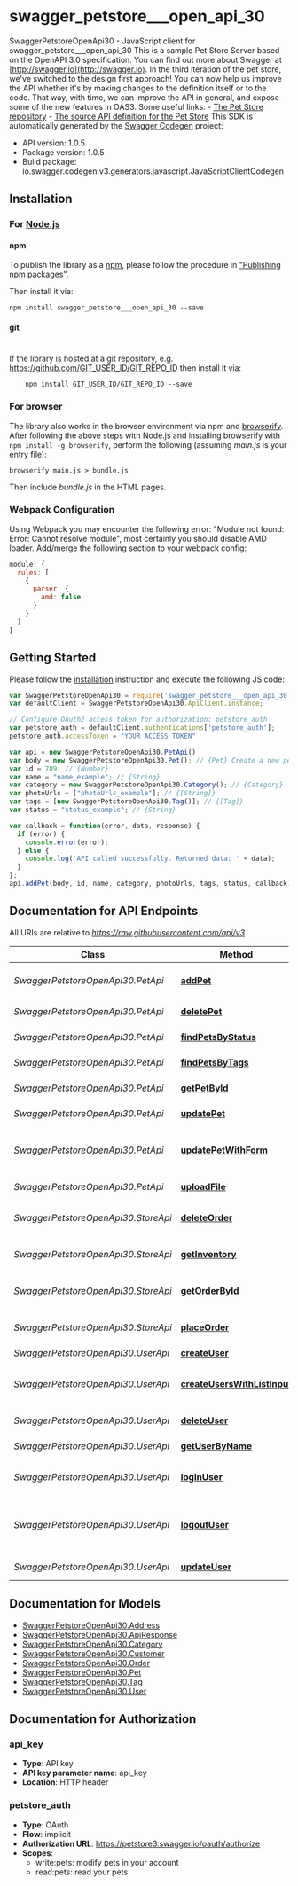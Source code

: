 # swagger_petstore___open_api_30

SwaggerPetstoreOpenApi30 - JavaScript client for swagger_petstore___open_api_30
This is a sample Pet Store Server based on the OpenAPI 3.0 specification.  You can find out more about Swagger at [http://swagger.io](http://swagger.io). In the third iteration of the pet store, we've switched to the design first approach! You can now help us improve the API whether it's by making changes to the definition itself or to the code. That way, with time, we can improve the API in general, and expose some of the new features in OAS3.  Some useful links: - [The Pet Store repository](https://github.com/swagger-api/swagger-petstore) - [The source API definition for the Pet Store](https://github.com/swagger-api/swagger-petstore/blob/master/src/main/resources/openapi.yaml)
This SDK is automatically generated by the [Swagger Codegen](https://github.com/swagger-api/swagger-codegen) project:

- API version: 1.0.5
- Package version: 1.0.5
- Build package: io.swagger.codegen.v3.generators.javascript.JavaScriptClientCodegen

## Installation

### For [Node.js](https://nodejs.org/)

#### npm

To publish the library as a [npm](https://www.npmjs.com/),
please follow the procedure in ["Publishing npm packages"](https://docs.npmjs.com/getting-started/publishing-npm-packages).

Then install it via:

```shell
npm install swagger_petstore___open_api_30 --save
```

#### git
#
If the library is hosted at a git repository, e.g.
https://github.com/GIT_USER_ID/GIT_REPO_ID
then install it via:

```shell
    npm install GIT_USER_ID/GIT_REPO_ID --save
```

### For browser

The library also works in the browser environment via npm and [browserify](http://browserify.org/). After following
the above steps with Node.js and installing browserify with `npm install -g browserify`,
perform the following (assuming *main.js* is your entry file):

```shell
browserify main.js > bundle.js
```

Then include *bundle.js* in the HTML pages.

### Webpack Configuration

Using Webpack you may encounter the following error: "Module not found: Error:
Cannot resolve module", most certainly you should disable AMD loader. Add/merge
the following section to your webpack config:

```javascript
module: {
  rules: [
    {
      parser: {
        amd: false
      }
    }
  ]
}
```

## Getting Started

Please follow the [installation](#installation) instruction and execute the following JS code:

```javascript
var SwaggerPetstoreOpenApi30 = require('swagger_petstore___open_api_30');
var defaultClient = SwaggerPetstoreOpenApi30.ApiClient.instance;

// Configure OAuth2 access token for authorization: petstore_auth
var petstore_auth = defaultClient.authentications['petstore_auth'];
petstore_auth.accessToken = "YOUR ACCESS TOKEN"

var api = new SwaggerPetstoreOpenApi30.PetApi()
var body = new SwaggerPetstoreOpenApi30.Pet(); // {Pet} Create a new pet in the store
var id = 789; // {Number} 
var name = "name_example"; // {String} 
var category = new SwaggerPetstoreOpenApi30.Category(); // {Category} 
var photoUrls = ["photoUrls_example"]; // {[String]} 
var tags = [new SwaggerPetstoreOpenApi30.Tag()]; // {[Tag]} 
var status = "status_example"; // {String} 

var callback = function(error, data, response) {
  if (error) {
    console.error(error);
  } else {
    console.log('API called successfully. Returned data: ' + data);
  }
};
api.addPet(body, id, name, category, photoUrls, tags, status, callback);
```

## Documentation for API Endpoints

All URIs are relative to *https://raw.githubusercontent.com/api/v3*

Class | Method | HTTP request | Description
------------ | ------------- | ------------- | -------------
*SwaggerPetstoreOpenApi30.PetApi* | [**addPet**](docs/PetApi.md#addPet) | **POST** /pet | Add a new pet to the store
*SwaggerPetstoreOpenApi30.PetApi* | [**deletePet**](docs/PetApi.md#deletePet) | **DELETE** /pet/{petId} | Deletes a pet
*SwaggerPetstoreOpenApi30.PetApi* | [**findPetsByStatus**](docs/PetApi.md#findPetsByStatus) | **GET** /pet/findByStatus | Finds Pets by status
*SwaggerPetstoreOpenApi30.PetApi* | [**findPetsByTags**](docs/PetApi.md#findPetsByTags) | **GET** /pet/findByTags | Finds Pets by tags
*SwaggerPetstoreOpenApi30.PetApi* | [**getPetById**](docs/PetApi.md#getPetById) | **GET** /pet/{petId} | Find pet by ID
*SwaggerPetstoreOpenApi30.PetApi* | [**updatePet**](docs/PetApi.md#updatePet) | **PUT** /pet | Update an existing pet
*SwaggerPetstoreOpenApi30.PetApi* | [**updatePetWithForm**](docs/PetApi.md#updatePetWithForm) | **POST** /pet/{petId} | Updates a pet in the store with form data
*SwaggerPetstoreOpenApi30.PetApi* | [**uploadFile**](docs/PetApi.md#uploadFile) | **POST** /pet/{petId}/uploadImage | uploads an image
*SwaggerPetstoreOpenApi30.StoreApi* | [**deleteOrder**](docs/StoreApi.md#deleteOrder) | **DELETE** /store/order/{orderId} | Delete purchase order by ID
*SwaggerPetstoreOpenApi30.StoreApi* | [**getInventory**](docs/StoreApi.md#getInventory) | **GET** /store/inventory | Returns pet inventories by status
*SwaggerPetstoreOpenApi30.StoreApi* | [**getOrderById**](docs/StoreApi.md#getOrderById) | **GET** /store/order/{orderId} | Find purchase order by ID
*SwaggerPetstoreOpenApi30.StoreApi* | [**placeOrder**](docs/StoreApi.md#placeOrder) | **POST** /store/order | Place an order for a pet
*SwaggerPetstoreOpenApi30.UserApi* | [**createUser**](docs/UserApi.md#createUser) | **POST** /user | Create user
*SwaggerPetstoreOpenApi30.UserApi* | [**createUsersWithListInput**](docs/UserApi.md#createUsersWithListInput) | **POST** /user/createWithList | Creates list of users with given input array
*SwaggerPetstoreOpenApi30.UserApi* | [**deleteUser**](docs/UserApi.md#deleteUser) | **DELETE** /user/{username} | Delete user
*SwaggerPetstoreOpenApi30.UserApi* | [**getUserByName**](docs/UserApi.md#getUserByName) | **GET** /user/{username} | Get user by user name
*SwaggerPetstoreOpenApi30.UserApi* | [**loginUser**](docs/UserApi.md#loginUser) | **GET** /user/login | Logs user into the system
*SwaggerPetstoreOpenApi30.UserApi* | [**logoutUser**](docs/UserApi.md#logoutUser) | **GET** /user/logout | Logs out current logged in user session
*SwaggerPetstoreOpenApi30.UserApi* | [**updateUser**](docs/UserApi.md#updateUser) | **PUT** /user/{username} | Update user

## Documentation for Models

 - [SwaggerPetstoreOpenApi30.Address](docs/Address.md)
 - [SwaggerPetstoreOpenApi30.ApiResponse](docs/ApiResponse.md)
 - [SwaggerPetstoreOpenApi30.Category](docs/Category.md)
 - [SwaggerPetstoreOpenApi30.Customer](docs/Customer.md)
 - [SwaggerPetstoreOpenApi30.Order](docs/Order.md)
 - [SwaggerPetstoreOpenApi30.Pet](docs/Pet.md)
 - [SwaggerPetstoreOpenApi30.Tag](docs/Tag.md)
 - [SwaggerPetstoreOpenApi30.User](docs/User.md)

## Documentation for Authorization


### api_key

- **Type**: API key
- **API key parameter name**: api_key
- **Location**: HTTP header

### petstore_auth

- **Type**: OAuth
- **Flow**: implicit
- **Authorization URL**: https://petstore3.swagger.io/oauth/authorize
- **Scopes**: 
  - write:pets: modify pets in your account
  - read:pets: read your pets

